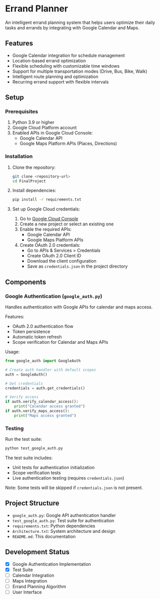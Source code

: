 # Errand Planner

An intelligent errand planning system that helps users optimize their daily tasks and errands by integrating with Google Calendar and Maps.

## Features

- Google Calendar integration for schedule management
- Location-based errand optimization
- Flexible scheduling with customizable time windows
- Support for multiple transportation modes (Drive, Bus, Bike, Walk)
- Intelligent route planning and optimization
- Recurring errand support with flexible intervals

## Setup

### Prerequisites

1. Python 3.9 or higher
2. Google Cloud Platform account
3. Enabled APIs in Google Cloud Console:
   - Google Calendar API
   - Google Maps Platform APIs (Places, Directions)

### Installation

1. Clone the repository:
   ```bash
   git clone <repository-url>
   cd FinalProject
   ```

2. Install dependencies:
   ```bash
   pip install -r requirements.txt
   ```

3. Set up Google Cloud credentials:
   1. Go to [Google Cloud Console](https://console.cloud.google.com)
   2. Create a new project or select an existing one
   3. Enable the required APIs:
      - Google Calendar API
      - Google Maps Platform APIs
   4. Create OAuth 2.0 credentials:
      - Go to APIs & Services > Credentials
      - Create OAuth 2.0 Client ID
      - Download the client configuration
      - Save as `credentials.json` in the project directory

## Components

### Google Authentication (`google_auth.py`)

Handles authentication with Google APIs for calendar and maps access.

Features:
- OAuth 2.0 authentication flow
- Token persistence
- Automatic token refresh
- Scope verification for Calendar and Maps APIs

Usage:
```python
from google_auth import GoogleAuth

# Create auth handler with default scopes
auth = GoogleAuth()

# Get credentials
credentials = auth.get_credentials()

# Verify access
if auth.verify_calendar_access():
    print("Calendar access granted")
if auth.verify_maps_access():
    print("Maps access granted")
```

### Testing

Run the test suite:
```bash
python test_google_auth.py
```

The test suite includes:
- Unit tests for authentication initialization
- Scope verification tests
- Live authentication testing (requires `credentials.json`)

Note: Some tests will be skipped if `credentials.json` is not present.

## Project Structure

- `google_auth.py`: Google API authentication handler
- `test_google_auth.py`: Test suite for authentication
- `requirements.txt`: Python dependencies
- `Architecture.txt`: System architecture and design
- `README.md`: This documentation

## Development Status

- [x] Google Authentication Implementation
- [x] Test Suite
- [ ] Calendar Integration
- [ ] Maps Integration
- [ ] Errand Planning Algorithm
- [ ] User Interface 